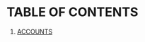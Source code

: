 # TABLE OF CONTENTS
1. [ACCOUNTS](https://github.com/p-arrow/Red-Blue-Guide/blob/main/Pentest/3_Exploitation.md#accounts)
